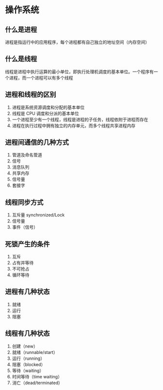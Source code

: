 # 操作系统

## 什么是进程

进程是指运行中的应用程序，每个进程都有自己独立的地址空间（内存空间）

## 什么是线程

线程是进程中执行运算的最小单位，即执行处理机调度的基本单位。一个程序有一个进程，而一个进程可以有多个线程

## 进程和线程的区别

1. 进程是系统资源调度和分配的基本单位
2. 线程是 CPU 调度和分派的基本单位
3. 一个进程至少有一个线程，线程是进程的子任务，线程依附于进程而存在
4. 进程在执行过程中拥有独立的内存单元，而多个线程共享进程内存

## 进程间通信的几种方式

1. 管道及命名管道
2. 信号
3. 消息队列
4. 共享内存
5. 信号量
6. 套接字

## 线程同步方式

1. 互斥量 synchronized/Lock
2. 信号量
3. 事件（信号）

## 死锁产生的条件

1. 互斥
2. 占有并等待
3. 不可抢占
4. 循环等待

## 进程有几种状态

1. 就绪
2. 运行
3. 阻塞

## 线程有几种状态

1. 创建（new）
2. 就绪（runnable/start）
3. 运行（running）
4. 阻塞（blocked）
5. 等待（waiting）
6. 时间等待（time waiting）
7. 消亡（dead/terminated）










<comment-comment/>